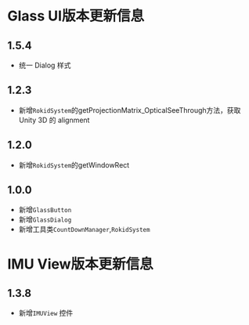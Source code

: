 # Glass UI版本更新信息
## 1.5.4
* 统一 Dialog 样式

## 1.2.3
* 新增`RokidSystem`的getProjectionMatrix_OpticalSeeThrough方法，获取 Unity 3D 的 alignment

## 1.2.0
* 新增`RokidSystem`的getWindowRect

## 1.0.0
* 新增`GlassButton`
* 新增`GlassDialog`
* 新增工具类`CountDownManager`,`RokidSystem`

# IMU View版本更新信息

## 1.3.8
* 新增`IMUView` 控件